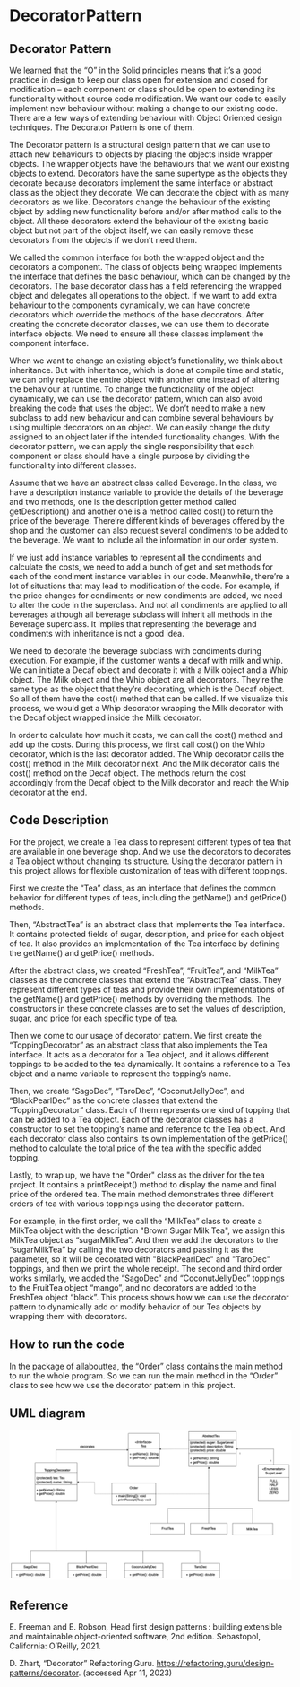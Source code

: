 # DecoratorPattern

## Decorator Pattern

We learned that the “O” in the Solid principles means that it’s a good practice in design to keep our class open for extension and closed for modification – each component or class should be open to extending its functionality without source code modification. We want our code to easily implement new behaviour without making a change to our existing code. There are a few ways of extending behaviour with Object Oriented design techniques. The Decorator Pattern is one of them. 

The Decorator pattern is a structural design pattern that we can use to attach new behaviours to objects by placing the objects inside wrapper objects. The wrapper objects have the behaviours that we want our existing objects to extend. Decorators have the same supertype as the objects they decorate because decorators implement the same interface or abstract class as the object they decorate. We can decorate the object with as many decorators as we like. Decorators change the behaviour of the existing object by adding new functionality before and/or after method calls to the object. All these decorators extend the behaviour of the existing basic object but not part of the object itself, we can easily remove these decorators from the objects if we don’t need them. 

We called the common interface for both the wrapped object and the decorators a component. The class of objects being wrapped implements the interface that defines the basic behaviour, which can be changed by the decorators. The base decorator class has a field referencing the wrapped object and delegates all operations to the object. If we want to add extra behaviour to the components dynamically, we can have concrete decorators which override the methods of the base decorators. After creating the concrete decorator classes, we can use them to decorate interface objects. We need to ensure all these classes implement the component interface.

When we want to change an existing object’s functionality, we think about inheritance. But with inheritance, which is done at compile time and static, we can only replace the entire object with another one instead of altering the behaviour at runtime. To change the functionality of the object dynamically, we can use the decorator pattern, which can also avoid breaking the code that uses the object. We don’t need to make a new subclass to add new behaviour and can combine several behaviours by using multiple decorators on an object. We can easily change the duty assigned to an object later if the intended functionality changes. With the decorator pattern, we can apply the single responsibility that each component or class should have a single purpose by dividing the functionality into different classes.

Assume that we have an abstract class called Beverage. In the class, we have a description instance variable to provide the details of the beverage and two methods, one is the description getter method called getDescription() and another one is a method called cost() to return the price of the beverage. There’re different kinds of beverages offered by the shop and the customer can also request several condiments to be added to the beverage. We want to include all the information in our order system. 

If we just add instance variables to represent all the condiments and calculate the costs, we need to add a bunch of get and set methods for each of the condiment instance variables in our code. Meanwhile, there’re a lot of situations that may lead to modification of the code. For example, if the price changes for condiments or new condiments are added, we need to alter the code in the superclass. And not all condiments are applied to all beverages although all beverage subclass will inherit all methods in the Beverage superclass. It implies that representing the beverage and condiments with inheritance is not a good idea. 

We need to decorate the beverage subclass with condiments during execution. For example, if the customer wants a decaf with milk and whip. We can initiate a Decaf object and decorate it with a Milk object and a Whip object. The Milk object and the Whip object are all decorators. They’re the same type as the object that they’re decorating, which is the Decaf object. So all of them have the cost() method that can be called. If we visualize this process, we would get a Whip decorator wrapping the Milk decorator with the Decaf object wrapped inside the Milk decorator. 

In order to calculate how much it costs, we can call the cost() method and add up the costs. During this process, we first call cost() on the Whip decorator, which is the last decorator added. The Whip decorator calls the cost() method in the Milk decorator next. And the Milk decorator calls the cost() method on the Decaf object. The methods return the cost accordingly from the Decaf object to the Milk decorator and reach the Whip decorator at the end. 

## Code Description

For the project, we create a Tea class to represent different types of tea that are available in one beverage shop. And we use the decorators to decorates a Tea object without changing its structure. Using the decorator pattern in this project allows for flexible customization of teas with different toppings.

First we create the “Tea” class, as an interface that defines the common behavior for different types of teas, including the getName() and getPrice() methods.

Then, “AbstractTea” is an abstract class that implements the Tea interface. It contains protected fields of sugar, description, and price for each object of tea. It also provides an implementation of the Tea interface by defining the getName() and getPrice() methods.

After the abstract class, we created “FreshTea”, “FruitTea”, and “MilkTea” classes as the concrete classes that extend the “AbstractTea” class. They represent different types of teas and provide their own implementations of the getName() and getPrice() methods by overriding the methods. The constructors in these concrete classes are to set the values of description, sugar, and price for each specific type of tea.

Then we come to our usage of decorator pattern. We first create the “ToppingDecorator” as an abstract class that also implements the Tea interface. It acts as a decorator for a Tea object, and it allows different toppings to be added to the tea dynamically. It contains a reference to a Tea object and a name variable to represent the topping’s name.

Then, we create “SagoDec”, “TaroDec”, “CoconutJellyDec”, and “BlackPearlDec” as the concrete classes that extend the “ToppingDecorator” class. Each of them represents one kind of topping that can be added to a Tea object. Each of the decorator classes has a constructor to set the topping’s name and reference to the Tea object. And each decorator class also contains its own implementation of the getPrice() method to calculate the total price of the tea with the specific added topping.

Lastly, to wrap up, we have the "Order" class as the driver for the tea project. It contains a printReceipt() method to display the name and final price of the ordered tea. The main method demonstrates three different orders of tea with various toppings using the decorator pattern. 

For example, in the first order, we call the “MilkTea” class to create a MilkTea object with the description "Brown Sugar Milk Tea", we assign this MilkTea object as “sugarMilkTea”. And then we add the decorators to the “sugarMilkTea” by calling the two decorators and passing it as the parameter, so it will be decorated with "BlackPearlDec" and "TaroDec" toppings, and then we print the whole receipt. The second and third order works similarly, we added the “SagoDec” and “CoconutJellyDec” toppings to the FruitTea object “mango”, and no decorators are added to the FreshTea object “black”. This process shows how we can use the decorator pattern to dynamically add or modify behavior of our Tea objects by wrapping them with decorators.

## How to run the code
In the package of allabouttea, the “Order” class contains the main method to run the whole program. So we can run the main method in the “Order” class to see how we use the decorator pattern in this project.

## UML diagram

![UML diagram](/uml.png)


## Reference

E. Freeman and E. Robson, Head first design patterns : building extensible and maintainable object-oriented software, 2nd edition. Sebastopol, California: O’Reilly, 2021.

D. Zhart, “Decorator” Refactoring.Guru. https://refactoring.guru/design-patterns/decorator. (accessed Apr 11, 2023)

